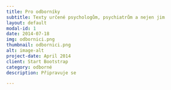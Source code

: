 ```yaml
---
title: Pro odborníky
subtitle: Texty určené psychologům, psychiatrům a nejen jim
layout: default
modal-id: 1
date: 2014-07-18
img: odbornici.png
thumbnail: odbornici.png
alt: image-alt
project-date: April 2014
client: Start Bootstrap
category: odborné
description: Připravuje se

---
```

